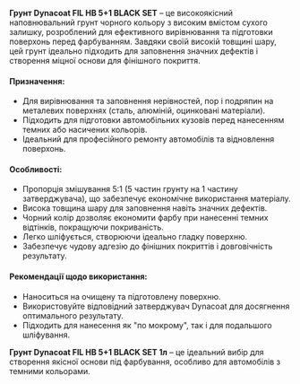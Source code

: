 **Грунт Dynacoat FIL HB 5+1 BLACK SET** – це високоякісний наповнювальний грунт чорного кольору з високим вмістом сухого залишку, розроблений для ефективного вирівнювання та підготовки поверхонь перед фарбуванням. Завдяки своїй високій товщині шару, цей грунт ідеально підходить для заповнення значних дефектів і створення міцної основи для фінішного покриття.

#### Призначення:

- Для вирівнювання та заповнення нерівностей, пор і подряпин на металевих поверхнях (сталь, алюміній, оцинковані матеріали).
- Підходить для підготовки автомобільних кузовів перед нанесенням темних або насичених кольорів.
- Ідеальний для професійного ремонту автомобілів та відновлення поверхонь.

#### Особливості:

- Пропорція змішування 5:1 (5 частин грунту на 1 частину затверджувача), що забезпечує економічне використання матеріалу.
- Висока товщина шару для заповнення навіть значних дефектів.
- Чорний колір дозволяє економити фарбу при нанесенні темних відтінків, покращуючи покриваність.
- Легко шліфується, створюючи ідеально гладку поверхню.
- Забезпечує чудову адгезію до фінішних покриттів і довговічність результату.

#### Рекомендації щодо використання:

- Наноситься на очищену та підготовлену поверхню.
- Використовуйте відповідний затверджувач Dynacoat для досягнення оптимального результату.
- Підходить для нанесення як "по мокрому", так і для подальшого шліфування.

**Грунт Dynacoat FIL HB 5+1 BLACK SET 1л** – це ідеальний вибір для створення якісної основи під фарбування, особливо для автомобілів з темними кольорами.
